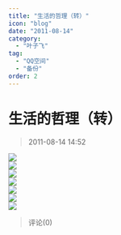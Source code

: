 ```yaml
---
title: "生活的哲理（转）"
icon: "blog"
date: "2011-08-14"
category:
  - "叶子飞"
tag:
  - "QQ空间"
  - "备份"
order: 2
---
```

# 生活的哲理（转）

> 2011-08-14 14:52

[![](https://pan.4a1801.life:11443/d/public/Qzone_wyf/Blogs/images/5E2ABB6F.gif)](https://pan.4a1801.life:11443/d/public/Qzone_wyf/Blogs/images/5E2ABB6F.gif)  
[![](https://pan.4a1801.life:11443/d/public/Qzone_wyf/Blogs/images/A6C1D4DA.gif)](https://pan.4a1801.life:11443/d/public/Qzone_wyf/Blogs/images/A6C1D4DA.gif)  
[![](https://pan.4a1801.life:11443/d/public/Qzone_wyf/Blogs/images/A1B51304.gif)](https://pan.4a1801.life:11443/d/public/Qzone_wyf/Blogs/images/A1B51304.gif)  
[![](https://pan.4a1801.life:11443/d/public/Qzone_wyf/Blogs/images/41EDBBA0.gif)](https://pan.4a1801.life:11443/d/public/Qzone_wyf/Blogs/images/41EDBBA0.gif)  
[![](https://pan.4a1801.life:11443/d/public/Qzone_wyf/Blogs/images/40F10E23.gif)](https://pan.4a1801.life:11443/d/public/Qzone_wyf/Blogs/images/40F10E23.gif)  
[![](https://pan.4a1801.life:11443/d/public/Qzone_wyf/Blogs/images/CDA9C8A4.gif)](https://pan.4a1801.life:11443/d/public/Qzone_wyf/Blogs/images/CDA9C8A4.gif)  
[![](https://pan.4a1801.life:11443/d/public/Qzone_wyf/Blogs/images/FE889F36.gif)](https://pan.4a1801.life:11443/d/public/Qzone_wyf/Blogs/images/FE889F36.gif)

> 评论(0)
